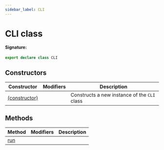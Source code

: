```yaml
---
sidebar_label: CLI
---
```


# CLI class

#### Signature:

```typescript
export declare class CLI
```

## Constructors

| Constructor                                      | Modifiers | Description                                             |
| ------------------------------------------------ | --------- | ------------------------------------------------------- |
| [(constructor)](./browsers.cli._constructor_.md) |           | Constructs a new instance of the <code>CLI</code> class |

## Methods

| Method                       | Modifiers | Description |
| ---------------------------- | --------- | ----------- |
| [run](./browsers.cli.run.md) |           |             |
